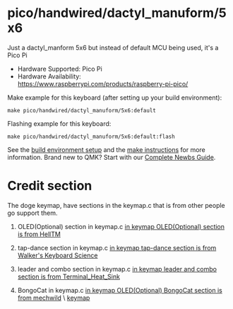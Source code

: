 # pico/handwired/dactyl_manuform/5x6

Just a dactyl_manform 5x6 but instead of default MCU being used, it's a Pico Pi

* Hardware Supported: Pico Pi
* Hardware Availability: https://www.raspberrypi.com/products/raspberry-pi-pico/ 

Make example for this keyboard (after setting up your build environment):

    make pico/handwired/dactyl_manuform/5x6:default

Flashing example for this keyboard:

    make pico/handwired/dactyl_manuform/5x6:default:flash

See the [build environment setup](https://docs.qmk.fm/#/getting_started_build_tools) and the [make instructions](https://docs.qmk.fm/#/getting_started_make_guide) for more information. Brand new to QMK? Start with our [Complete Newbs Guide](https://docs.qmk.fm/#/newbs).

# Credit section
The doge keymap, have sections in the keymap.c that is from other people go support them.

1. OLED(Optional) section in keymap.c
<a href="https://www.youtube.com/watch?v=HgIQRazCAjo&t=35s" target="_blank">in keymap OLED(Optional) section is from HellTM</a>

2. tap-dance section in keymap.c
<a href="https://www.youtube.com/watch?v=qZgZwZE4s_A" target="_blank">in keymap tap-dance section is from Walker's Keyboard Science</a>

3. leader and combo section in keymap.c
<a href="https://www.youtube.com/watch?v=bORY26QnDvA" target="_blank">in keymap leader and combo section is from Terminal_Heat_Sink</a>

4. BongoCat in keymap.c
<a href="https://www.youtube.com/channel/UCZhTifRRr_ZHwOigbVjMl0A/videos" target="_blank">in keymap OLED(Optional) BongoCat section is from mechwild</a> \ 
<a href="https://github.com/qmk/qmk_firmware/tree/master/keyboards/mechwild/mercutio/keymaps/bongocat" target="_blank">keymap</a>
